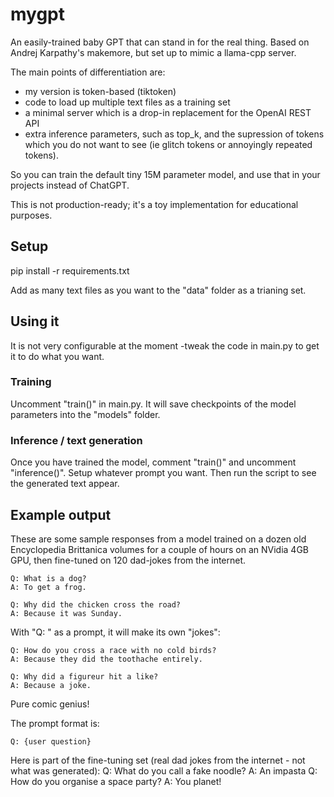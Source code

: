 # mygpt
An easily-trained baby GPT that can stand in for the real thing. Based on Andrej Karpathy's makemore, but set up to mimic a llama-cpp server.

The main points of differentiation are:
 - my version is token-based (tiktoken)
 - code to load up multiple text files as a training set
 - a minimal server which is a drop-in replacement for the OpenAI REST API
 - extra inference parameters, such as top_k, and the supression of tokens which you do not want to see (ie glitch tokens or annoyingly repeated tokens).



So you can train the default tiny 15M parameter model, and use that in your projects instead of ChatGPT.


This is not production-ready; it's a toy implementation for educational purposes.

## Setup

pip install -r requirements.txt

Add as many text files as you want to the "data" folder as a trianing set.

## Using it

It is not very configurable at the moment -tweak the code in main.py to get it to do what you want.

### Training

Uncomment "train()" in main.py. It will save checkpoints of the model parameters into the "models" folder.

### Inference / text generation

Once you have trained the model, comment "train()" and uncomment "inference()". Setup whatever prompt you want. Then run the script to see the generated text appear.



## Example output

These are some sample responses from a model trained on a dozen old Encyclopedia Brittanica volumes for a couple of hours on an NVidia 4GB GPU, then fine-tuned on 120 dad-jokes from the internet.

```
Q: What is a dog?
A: To get a frog.

Q: Why did the chicken cross the road?
A: Because it was Sunday.
```

With "Q: " as a prompt, it will make its own "jokes":

```
Q: How do you cross a race with no cold birds?
A: Because they did the toothache entirely.

Q: Why did a figureur hit a like?
A: Because a joke.
````

Pure comic genius!

The prompt format is:
```
Q: {user question}
```

Here is part of the fine-tuning set (real dad jokes from the internet - not what was generated):
Q: What do you call a fake noodle? A: An impasta
Q: How do you organise a space party? A: You planet!
